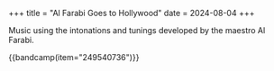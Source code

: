 +++
title = "Al Farabi Goes to Hollywood"
date = 2024-08-04
+++

Music using the intonations and tunings developed by the maestro Al Farabi.

{{bandcamp(item="249540736")}}


